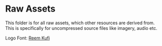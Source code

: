 # Raw Assets
This folder is for all raw assets, which other resources are derived from.
This is specifically for uncompressed source files like imagery, audio etc.


Logo Font: [Reem Kufi](https://fonts.google.com/specimen/Reem+Kufi)

